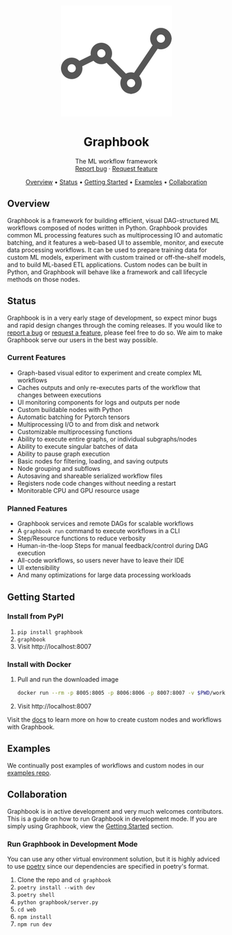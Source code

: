 <p align="center">
  <a href="https://graphbook.ai">
    <img src="docs/_static/graphbook.png" alt="Logo" width=256>
  </a>

  <h1 align="center">Graphbook</h1>

  <p align="center">
    The ML workflow framework
    <br>
    <a href="https://github.com/graphbookai/graphbook/issues/new?template=bug_report.md&labels=bug">Report bug</a>
    ·
    <a href="https://github.com/graphbookai/graphbook/issues/new?template=feature_request.md&labels=enhancement">Request feature</a>
  </p>

  <p align="center">
    <a href="#overview">Overview</a> •
    <a href="#status">Status</a> •
    <a href="#getting-started">Getting Started</a> •
    <a href="#examples">Examples</a> •
    <a href="#collaboration">Collaboration</a>
  </p>
</p>

## Overview
Graphbook is a framework for building efficient, visual DAG-structured ML workflows composed of nodes written in Python. Graphbook provides common ML processing features such as multiprocessing IO and automatic batching, and it features a web-based UI to assemble, monitor, and execute data processing workflows. It can be used to prepare training data for custom ML models, experiment with custom trained or off-the-shelf models, and to build ML-based ETL applications. Custom nodes can be built in Python, and Graphbook will behave like a framework and call lifecycle methods on those nodes.

## Status
Graphbook is in a very early stage of development, so expect minor bugs and rapid design changes through the coming releases. If you would like to [report a bug](https://github.com/graphbookai/graphbook/issues/new?template=bug_report.md&labels=bug) or [request a feature](https://github.com/graphbookai/graphbook/issues/new?template=feature_request.md&labels=enhancement), please feel free to do so. We aim to make Graphbook serve our users in the best way possible.

### Current Features
- ​​Graph-based visual editor to experiment and create complex ML workflows
- Caches outputs and only re-executes parts of the workflow that changes between executions
- UI monitoring components for logs and outputs per node
- Custom buildable nodes with Python
- Automatic batching for Pytorch tensors
- Multiprocessing I/O to and from disk and network
- Customizable multiprocessing functions
- Ability to execute entire graphs, or individual subgraphs/nodes
- Ability to execute singular batches of data
- Ability to pause graph execution
- Basic nodes for filtering, loading, and saving outputs
- Node grouping and subflows
- Autosaving and shareable serialized workflow files
- Registers node code changes without needing a restart
- Monitorable CPU and GPU resource usage

### Planned Features
- Graphbook services and remote DAGs for scalable workflows
- A `graphbook run` command to execute workflows in a CLI
- Step/Resource functions to reduce verbosity
- Human-in-the-loop Steps for manual feedback/control during DAG execution
- All-code workflows, so users never have to leave their IDE
- UI extensibility
- And many optimizations for large data processing workloads

## Getting Started
### Install from PyPI
1. `pip install graphbook`
1. `graphbook`
1. Visit http://localhost:8007

### Install with Docker
1. Pull and run the downloaded image
    ```bash
    docker run --rm -p 8005:8005 -p 8006:8006 -p 8007:8007 -v $PWD/workflows:/app/workflows rsamf/graphbook:latest
    ```
1. Visit http://localhost:8007

Visit the [docs](https://docs.graphbook.ai) to learn more on how to create custom nodes and workflows with Graphbook.

## Examples
We continually post examples of workflows and custom nodes in our [examples repo](https://github.com/graphbookai/graphbook-examples).

## Collaboration
Graphbook is in active development and very much welcomes contributors. This is a guide on how to run Graphbook in development mode. If you are simply using Graphbook, view the [Getting Started](#getting-started) section.

### Run Graphbook in Development Mode
You can use any other virtual environment solution, but it is highly adviced to use [poetry](https://python-poetry.org/docs/) since our dependencies are specified in poetry's format.
1. Clone the repo and `cd graphbook`
1. `poetry install --with dev`
1. `poetry shell`
1. `python graphbook/server.py`
1. `cd web`
1. `npm install`
1. `npm run dev`

